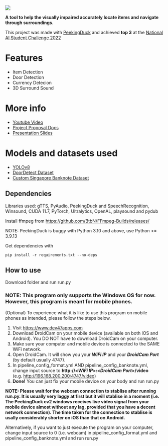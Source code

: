 <img src="https://lh4.googleusercontent.com/V-6OoK7yo2J-VMXkTOWCntp8h_y8MXOdIhbgHS__bb21mAu7RO7ikYJLFB6eQU0j79M=w2400" data-canonical-src="https://lh4.googleusercontent.com/V-6OoK7yo2J-VMXkTOWCntp8h_y8MXOdIhbgHS__bb21mAu7RO7ikYJLFB6eQU0j79M=w2400"/>

**A tool to help the visually impaired accurately locate items and navigate through surroundings.**

This project was made with [PeekingDuck](https://github.com/aisingapore/PeekingDuck) and achieved **top 3** at the [National AI Student Challenge 2022](https://learn.aisingapore.org/national-ai-student-challenge-2022/)

# Features
 - Item Detection
 - Door Detection
 - Currency Detecion
 - 3D Surround Sound
 
# More info
 - [Youtube Video](https://youtu.be/dM9HiL169Ts)
 - [Project Proposal Docs](https://drive.google.com/file/d/1EVDFVZjpRslW4Aq669ZsxmdjW251BT0F/view?usp=sharing)
 - [Presentation Slides](https://docs.google.com/presentation/d/1ZWp2fdp2VQHpYRI-V2839Wg3ltqyxYBvUTPefOD4YRE/edit?usp=sharing)

# Models and datasets used
  - [YOLOv8](https://github.com/ultralytics/ultralytics)
  - [DoorDetect Dataset](https://github.com/MiguelARD/DoorDetect-Dataset)
  - [Custom Singapore Banknote Dataset](https://drive.google.com/drive/folders/1F1Q3tUeF_t_-uHIarzwvGONlVpT1rWOg?usp=sharing)

## Dependencies
Libraries used: gTTS, PyAudio, PeekingDuck and SpeechRecognition, Winsound, CUDA 11.7, PyTorch, Ultralytics, OpenAL, playsound and pydub

Install ffmpeg from https://github.com/BtbN/FFmpeg-Builds/releases/

NOTE: PeekingDuck is buggy with Python 3.10 and above, use Python <= 3.9.13

Get dependencies with
```
pip install -r requirements.txt --no-deps
```


## How to use
Download folder and run run.py

### NOTE: This program only supports the Windows OS for now. However, this program is meant for mobile phones. 

(Optional) To experience what it is like to use this program on mobile phones as intended, please follow the steps below.
1. Visit https://www.dev47apps.com
2. Download DroidCam on your mobile device (available on both IOS and Android). You DO NOT have to download DroidCam on your computer.
3. Make sure your computer and mobile device is connected to the SAME WiFi network.
4. Open DroidCam. It will show you your ***WiFi IP*** and your ***DroidCam Port*** (by default usually 4747).
5. In pipeline_config_format.yml AND pipeline_config_banknote.yml, change input source to **http://<***WiFi IP***>:<***DroidCam Port***>/video**  
(e.g. http://196.168.200.200:4747/video)
6. **Done!** You can just fix your mobile device on your body and run run.py

**NOTE: Please wait for the webcam connection to stablise after running run.py. It is usually very laggy at first but it will stablise in a moment (i.e. The PeekingDuck cv2 windows receives live video signal from your mobile device almost without any lag, provided that you have a decent network connection). The time taken for the connection to stablise is usally considerably shorter on iOS than that on Android.**

Alternatively, if you want to just execute the program on your computer, change input source to 0 (i.e. webcam) in pipeline_config_format.yml and pipeline_config_banknote.yml and run run.py
